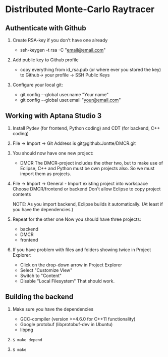 
Distributed Monte-Carlo Raytracer
=================================

Authenticate with Github
--------------------
1. Create RSA-key if you don't have one already
	- ssh-keygen -t rsa -C "email@email.com"

2. Add public key to Github profile
	- copy everything from id_rsa.pub (or where ever you stored the key) to Github-> 
	your profile -> SSH Public Keys

3. Configure your local git:
	- git config --global user.name "Your name"
	- git config --global user.email "your@email.com"
	

Working with Aptana Studio 3
--------------------
1. Install Pydev (for frontend, Python coding) and CDT (for backend, C++ coding)
2. File -> Import -> Git
	Address is git@github:Jontte/DMCR.git

3. You should now have one new project:
	- DMCR
	The DMCR-project includes the other two, but to make use of Eclipse, C++ and Python
	must be own projects also.
	So we must import them as projects.
	
4. File -> Import -> General - Import existing project into workspace
	Choose DMCR/frontend or backend
	Don't allow Eclipse to copy project contents
	
	NOTE: As you import backend, Eclipse builds it automatically. (At least if you have 
	the dependencies.)
	
5.	Repeat for the other one
	Now you should have three projects:
	- backend
	- DMCR
	- frontend
	
6.	If you have problem with files and folders showing twice in Project Explorer:
	- Click on the drop-down arrow in Project Explorer
	- Select "Customize View"
	- Switch to "Content"
	- Disable "Local Filesystem"
	That should work.
	

Building the backend
--------------------

1. Make sure you have the dependencies
   - GCC-compiler (version >=4.6.0 for C++11 functionality)
   - Google protobuf (libprotobuf-dev in Ubuntu)
   - libpng

2. `$ make depend`

3. `$ make`

